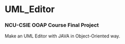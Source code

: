 # UML_Editor

### NCU-CSIE OOAP Course Final Project
  Make an UML Editor with JAVA in Object-Oriented way.
